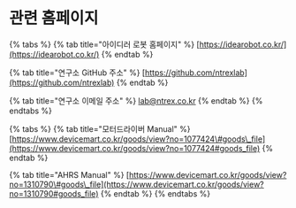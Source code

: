 # 관련 홈페이지



{% tabs %}
{% tab title="아이디러 로봇 홈페이지" %}
[https://idearobot.co.kr/](https://idearobot.co.kr/)
{% endtab %}

{% tab title="연구소 GitHub 주소" %}
[https://github.com/ntrexlab](https://github.com/ntrexlab)
{% endtab %}

{% tab title="연구소 이메일 주소" %}
lab@ntrex.co.kr
{% endtab %}
{% endtabs %}

{% tabs %}
{% tab title="모터드라이버 Manual" %}
[https://www.devicemart.co.kr/goods/view?no=1077424\#goods\_file](https://www.devicemart.co.kr/goods/view?no=1077424#goods_file)
{% endtab %}

{% tab title="AHRS Manual" %}
[https://www.devicemart.co.kr/goods/view?no=1310790\#goods\_file](https://www.devicemart.co.kr/goods/view?no=1310790#goods_file)
{% endtab %}
{% endtabs %}



